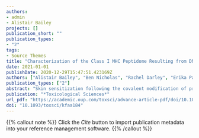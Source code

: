 ```yaml
---
authors:
- admin
- Alistair Bailey
projects: []
publication_short: ""
publication_types:
- "2"
tags:
- Source Themes
title: "Characterization of the Class I MHC Peptidome Resulting from DNCB Exposure of HaCaT Cells"
date: 2021-01-01
publishDate: 2020-12-29T15:47:51.423169Z
authors: ["Alistair Bailey", "Ben Nicholas", "Rachel Darley", "Erika Parkinson", "Ying Teo", "Maja Aleksic", "Gavin Maxwell", "Tim Elliott", "Michael Ardern-Jones", "Paul Skipp"]
publication_types: ["2"]
abstract: "Skin sensitization following the covalent modification of proteins by low molecular weight chemicals (haptenation) is mediated by cytotoxic T lymphocyte (CTL) recognition of human leukocyte antigen molecules (HLA) presented on the surface of almost all nucleated cells. There exists three nonmutually exclusive hypotheses for how haptens mediate CTL recognition: direct stimulation by haptenated peptides; hapten modification of HLA leading to an altered HLA-peptide repertoire; or a hapten altered proteome leading to an an altered HLA-peptide repertoire. To shed light on the mechanism underpinning skin sensitization, we set out to utilize proteomic analysis of keratinocyte presented antigens following exposure to 2,4-dinitrochlorobenzene (DNCB). We show that following DNCB exposure, cultured keratinocytes present cysteine haptenated (dinitrophenylated) peptides in multiple HLA molecules. In addition, we find that one of the DNCB modified peptides derives from the active site of cytosolic glutathione-S transferase-ω. These results support the current view that a key mechanism of skin sensitization is stimulation of CTLs by haptenated peptides. Data are available via ProteomeXchange with identifier PXD021373."
publication: "*Toxicological Sciences*"
url_pdf: "https://academic.oup.com/toxsci/advance-article-pdf/doi/10.1093/toxsci/kfaa184/35237690/kfaa184.pdf"
doi: "10.1093/toxsci/kfaa184"
---
```


{{% callout note %}}
Click the *Cite* button to import publication metadata into your reference management software.
{{% /callout %}}
